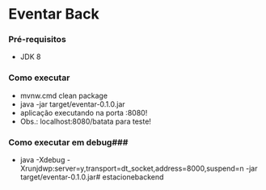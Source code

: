 # Eventar Back #

### Pré-requisitos ###
* JDK 8

### Como executar ###

* mvnw.cmd clean package
* java -jar target/eventar-0.1.0.jar
* aplicação executando na porta :8080! 
* Obs.: localhost:8080/batata para teste!

### Como executar em debug###
* java -Xdebug -Xrunjdwp:server=y,transport=dt_socket,address=8000,suspend=n  -jar target/eventar-0.1.0.jar# estacionebackend
